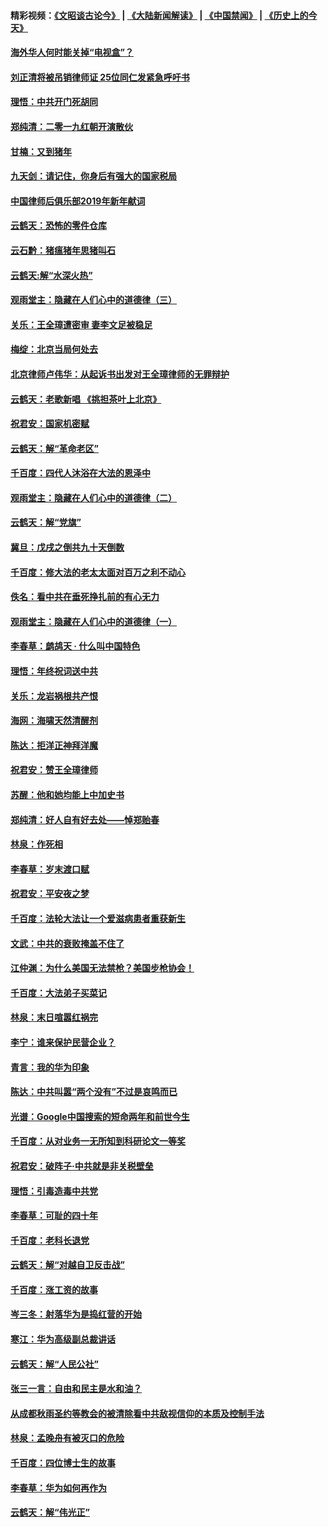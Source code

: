 #### 精彩视频：[《文昭谈古论今》](https://github.com/gfw-breaker/wenzhao/blob/master/README.md?t=01011531) | [《大陆新闻解读》](https://github.com/gfw-breaker/ntdtv-comedy/blob/master/README.md?t=01011531) | [《中国禁闻》](https://github.com/gfw-breaker/ntdtv-news/blob/master/README.md?t=01011531) | [《历史上的今天》](https://github.com/gfw-breaker/today-in-history/blob/master/README.md?t=01011531) 

#### [海外华人何时能关掉“电视盒”？](../pages/nsc993/n10945406.md?t=01011531) 

#### [刘正清将被吊销律师证 25位同仁发紧急呼吁书](../pages/nsc993/n10944361.md?t=01011531) 

#### [理悟：中共开门死胡同](../pages/nsc993/n10944908.md?t=01011531) 

#### [郑纯清：二零一九红朝开演散伙](../pages/nsc993/n10944905.md?t=01011531) 

#### [甘楠：又到猪年](../pages/nsc993/n10944903.md?t=01011531) 

#### [九天剑：请记住，你身后有强大的国家税局](../pages/nsc993/n10944885.md?t=01011531) 

#### [中国律师后俱乐部2019年新年献词](../pages/nsc993/n10944348.md?t=01011531) 

#### [云鹤天：恐怖的零件仓库](../pages/nsc993/n10942847.md?t=01011531) 

#### [云石黔：猪瘟猪年思猪叫石](../pages/nsc993/n10943180.md?t=01011531) 

#### [云鹤天:解“水深火热”](../pages/nsc993/n10942828.md?t=01011531) 

#### [观雨堂主：隐藏在人们心中的道德律（三）](../pages/nsc993/n10941445.md?t=01011531) 

#### [关乐：王全璋遭密审 妻李文足被稳足](../pages/nsc993/n10941420.md?t=01011531) 

#### [梅绽：北京当局何处去](../pages/nsc993/n10941407.md?t=01011531) 

#### [北京律师卢伟华：从起诉书出发对王全璋律师的无罪辩护](../pages/nsc993/n10939303.md?t=01011531) 

#### [云鹤天：老歌新唱 《挑担茶叶上北京》](../pages/nsc993/n10937870.md?t=01011531) 

#### [祝君安：国家机密赋](../pages/nsc993/n10937863.md?t=01011531) 

#### [云鹤天：解“革命老区”](../pages/nsc993/n10937858.md?t=01011531) 

#### [千百度：四代人沐浴在大法的恩泽中](../pages/nsc993/n10937630.md?t=01011531) 

#### [观雨堂主：隐藏在人们心中的道德律（二）](../pages/nsc993/n10937219.md?t=01011531) 

#### [云鹤天：解“党旗”](../pages/nsc993/n10937211.md?t=01011531) 

#### [冀旦：戊戌之倒共九十天倒数](../pages/nsc993/n10937168.md?t=01011531) 

#### [千百度：修大法的老太太面对百万之利不动心](../pages/nsc993/n10934913.md?t=01011531) 

#### [佚名：看中共在垂死挣扎前的有心无力](../pages/nsc993/n10934707.md?t=01011531) 

#### [观雨堂主：隐藏在人们心中的道德律（一）](../pages/nsc993/n10934699.md?t=01011531) 

#### [李春草：鹧鸪天 ‧ 什么叫中国特色](../pages/nsc993/n10934694.md?t=01011531) 

#### [理悟：年终祝词送中共](../pages/nsc993/n10933269.md?t=01011531) 

#### [关乐：龙岩祸根共产恨](../pages/nsc993/n10933253.md?t=01011531) 

#### [海网：海啸天然清醒剂](../pages/nsc993/n10933251.md?t=01011531) 

#### [陈达：拒洋正神拜洋魔](../pages/nsc993/n10933235.md?t=01011531) 

#### [祝君安：赞王全璋律师](../pages/nsc993/n10933273.md?t=01011531) 

#### [苏醒：他和她均能上中加史书](../pages/nsc993/n10933262.md?t=01011531) 

#### [郑纯清：好人自有好去处——悼郑贻春](../pages/nsc993/n10933256.md?t=01011531) 

#### [林泉：作死相](../pages/nsc993/n10933248.md?t=01011531) 

#### [李春草：岁末渡口赋](../pages/nsc993/n10933243.md?t=01011531) 

#### [祝君安：平安夜之梦](../pages/nsc993/n10931089.md?t=01011531) 

#### [千百度：法轮大法让一个爱滋病患者重获新生](../pages/nsc993/n10931128.md?t=01011531) 

#### [文武：中共的衰败掩盖不住了](../pages/nsc993/n10931085.md?t=01011531) 

#### [江仲渊：为什么美国无法禁枪？美国步枪协会！](../pages/nsc993/n10931078.md?t=01011531) 

#### [千百度：大法弟子买菜记](../pages/nsc993/n10929626.md?t=01011531) 

#### [林泉：末日喧嚣红祸完](../pages/nsc993/n10929158.md?t=01011531) 

#### [李宁：谁来保护民营企业？](../pages/nsc993/n10929049.md?t=01011531) 

#### [青言：我的华为印象](../pages/nsc993/n10927223.md?t=01011531) 

#### [陈达：中共叫嚣“两个没有”不过是哀鸣而已](../pages/nsc993/n10927213.md?t=01011531) 

#### [光谱：Google中国搜索的短命两年和前世今生](../pages/nsc993/n10927202.md?t=01011531) 

#### [千百度：从对业务一无所知到科研论文一等奖](../pages/nsc993/n10924400.md?t=01011531) 

#### [祝君安：破阵子‧中共就是非关税壁垒](../pages/nsc993/n10924033.md?t=01011531) 

#### [理悟：引毒造毒中共党](../pages/nsc993/n10922164.md?t=01011531) 

#### [李春草：可耻的四十年](../pages/nsc993/n10922095.md?t=01011531) 

#### [千百度：老科长退党](../pages/nsc993/n10922047.md?t=01011531) 

#### [云鹤天：解“对越自卫反击战”](../pages/nsc993/n10921340.md?t=01011531) 

#### [千百度：涨工资的故事](../pages/nsc993/n10919446.md?t=01011531) 

#### [岑三冬：射落华为是捣红营的开始](../pages/nsc993/n10919253.md?t=01011531) 

#### [寒江：华为高级副总裁讲话](../pages/nsc993/n10919239.md?t=01011531) 

#### [云鹤天：解“人民公社”](../pages/nsc993/n10917506.md?t=01011531) 

#### [张三一言：自由和民主是水和油？](../pages/nsc993/n10917501.md?t=01011531) 

#### [从成都秋雨圣约等教会的被清除看中共敌视信仰的本质及控制手法](../pages/nsc993/n10917309.md?t=01011531) 

#### [林泉：孟晚舟有被灭口的危险](../pages/nsc993/n10917305.md?t=01011531) 

#### [千百度：四位博士生的故事](../pages/nsc993/n10915623.md?t=01011531) 

#### [李春草：华为如何再作为](../pages/nsc993/n10915065.md?t=01011531) 

#### [云鹤天：解“伟光正”](../pages/nsc993/n10915024.md?t=01011531) 

